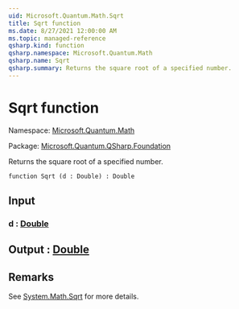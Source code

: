 ```yaml
---
uid: Microsoft.Quantum.Math.Sqrt
title: Sqrt function
ms.date: 8/27/2021 12:00:00 AM
ms.topic: managed-reference
qsharp.kind: function
qsharp.namespace: Microsoft.Quantum.Math
qsharp.name: Sqrt
qsharp.summary: Returns the square root of a specified number.
---
```


# Sqrt function

Namespace: [Microsoft.Quantum.Math](xref:Microsoft.Quantum.Math)

Package: [Microsoft.Quantum.QSharp.Foundation](https://nuget.org/packages/Microsoft.Quantum.QSharp.Foundation)


Returns the square root of a specified number.

```qsharp
function Sqrt (d : Double) : Double
```


## Input

### d : [Double](xref:microsoft.quantum.qsharp.valueliterals#double-literals)





## Output : [Double](xref:microsoft.quantum.qsharp.valueliterals#double-literals)



## Remarks

See [System.Math.Sqrt](https://docs.microsoft.com/dotnet/api/system.math.sqrt) for more details.